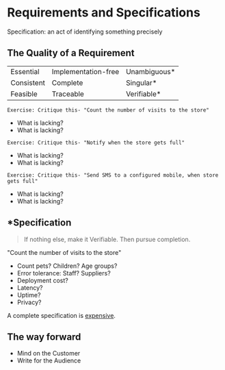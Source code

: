 # Requirements and Specifications

Specification: an act of identifying something precisely

## The Quality of a Requirement

<table>
<tr><td>Essential</td><td>Implementation-free</td><td>Unambiguous*</td>
</tr>
<tr><td>Consistent</td><td>Complete</td><td>Singular*</td>
</tr>
<tr><td>Feasible</td><td>Traceable</td><td>Verifiable*</td>
</tr>
</table>

`Exercise: Critique this- "Count the number of visits to the store"`

- What is lacking?
- What is lacking?

`Exercise: Critique this- "Notify when the store gets full"`

- What is lacking?
- What is lacking?

`Exercise: Critique this- "Send SMS to a configured mobile, when store gets full"`

- What is lacking?
- What is lacking?

## *Specification

> If nothing else, make it Verifiable. Then pursue completion.

"Count the number of visits to the store"

- Count pets? Children? Age groups?
- Error tolerance: Staff? Suppliers?
- Deployment cost?
- Latency?
- Uptime?
- Privacy?

A complete specification is [expensive](form-fit-function.md).

## The way forward

- Mind on the Customer
- Write for the Audience
